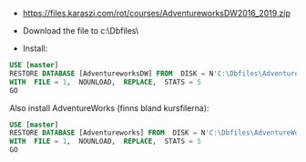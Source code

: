 - https://files.karaszi.com/rot/courses/AdventureworksDW2016_2019.zip


- Download the file to c:\Dbfiles\

- Install:

```sql
USE [master]
RESTORE DATABASE [AdventureworksDW] FROM  DISK = N'C:\Dbfiles\AdventureworksDW2016_2019.bak' 
WITH  FILE = 1,  NOUNLOAD,  REPLACE,  STATS = 5
GO
```

Also install AdventureWorks (finns bland kursfilerna):
```sql
USE [master]
RESTORE DATABASE [Adventureworks] FROM  DISK = N'C:\Dbfiles\AdventureWorks2016.bak' 
WITH  FILE = 1,  NOUNLOAD,  REPLACE,  STATS = 5
GO

